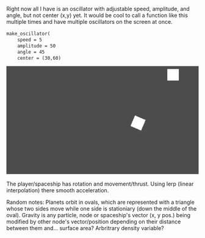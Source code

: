 Right now all I have is an oscillator with adjustable speed, amplitude, and angle, but not center (x,y) yet. It would be cool to call a function like this multiple times and have multiple oscillators on the screen at once.

```gdscript
make_oscillator(
	speed = 5
	amplitude = 50
	angle = 45
	center = (30,60)
```

![](oscillator_and_spaceship.gif)

The player/spaceship has rotation and movement/thrust. Using lerp (linear interpolation) there smooth acceleration.

Random notes:
Planets orbit in ovals, which are represented with a triangle whose two sides move while one side is stationiary (down the middle of the oval). Gravity is any particle, node or spaceship's vector (x, y pos.) being modified by other node's vector/position depending on their distance between them and... surface area? Arbritrary density variable? 
